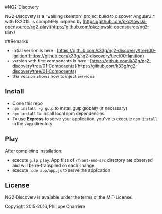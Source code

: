 #NG2-Discovery

NG2-Discovery is a "walking skeleton" project build to discover Angular2.* with ES2015.
is completely inspired by [https://github.com/pkozlowski-opensource/ng2-play](https://github.com/pkozlowski-opensource/ng2-play)

##Remarks

- initial version is here : [https://github.com/k33g/ng2-discovery/tree/00-Ignition](https://github.com/k33g/ng2-discovery/tree/00-Ignition)
- version with first components is here : [https://github.com/k33g/ng2-discovery/tree/01-Components](https://github.com/k33g/ng2-discovery/tree/01-Components)
- this version shows how to inject services

## Install

- Clone this repo
- `npm install -g gulp` to install gulp globally (if necessary)
- `npm install` to install local npm dependencies
- To use **Express** to serve your application, you've to execute `npm install` in the `/app` directory

## Play

After completing installation:

- execute `gulp play`. App files of `/front-end-src` directory are observed and will be re-transpiled on each change.
- execute `node app/app.js` to serve the application

## License

NG2-Discovery is available under the terms of the MIT-License.

Copyright 2015-2016, Philippe Charrière
